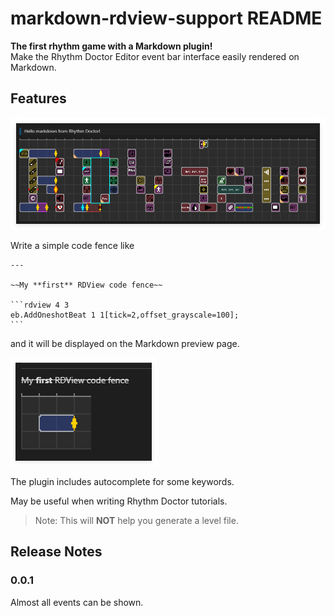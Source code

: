 # markdown-rdview-support README

**The first rhythm game with a Markdown plugin!**  
Make the Rhythm Doctor Editor event bar interface easily rendered on Markdown.

## Features

![RDView][rdview]

Write a simple code fence like

    ---

    ~~My **first** RDView code fence~~

    ```rdview 4 3
    eb.AddOneshotBeat 1 1[tick=2,offset_grayscale=100];
    ```

and it will be displayed on the Markdown preview page.  

![RDViewTest][tutorial1]

The plugin includes autocomplete for some keywords.

May be useful when writing Rhythm Doctor tutorials.

> Note: This will **NOT** help you generate a level file.

## Release Notes

### 0.0.1

Almost all events can be shown.

[rdview]: https://github.com/OLDRedstone/markdown-rdview-support/blob/main/rdviewtheme.png
[tutorial1]: https://github.com/OLDRedstone/markdown-rdview-support/blob/main/tutorial01.png